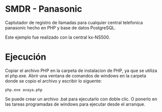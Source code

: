 # SMDR - Panasonic
Captutador de registro de llamadas para cualquier central telefonica panasonic hecho en PHP y base de datos PostgreSQL.

Este ejemplo fue realizado con la central kx-NS500.

# Ejecución
Copiar el archivo PHP en la carpeta de instalacion de PHP, ya que se utiliza el php.exe. 
Abrir una ventana de comandos de windows en la carpeta donde se copio el archivo y escribir lo siguente:

    php.exe avaya.php

Se puede crear un archivo .bat para ejecutarlo con doble clic. O ponerlo en las tareas programadas de windows para ejecutar desde el arranque.

